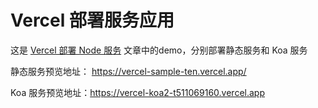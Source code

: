 # Vercel 部署服务应用



这是 [Vercel 部署 Node 服务](https://blog.azhubaby.com/2022/05/06/2022-05-06-vercel%E9%83%A8%E7%BD%B2node%E6%9C%8D%E5%8A%A1/) 文章中的demo，分别部署静态服务和 Koa 服务

静态服务预览地址： https://vercel-sample-ten.vercel.app/

Koa 服务预览地址：https://vercel-koa2-t511069160.vercel.app



